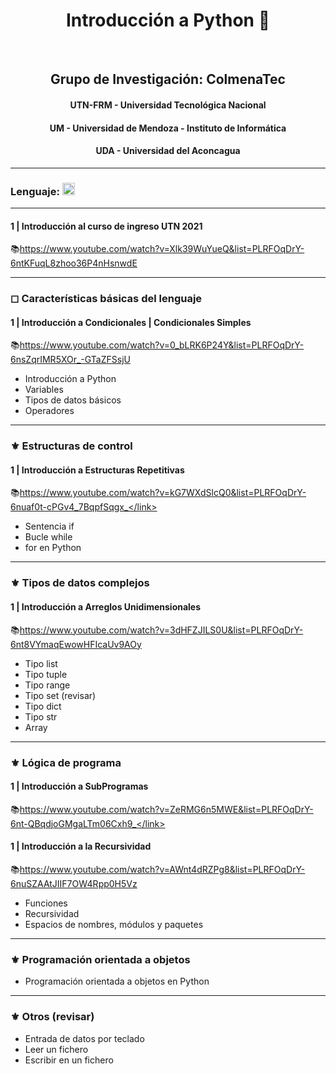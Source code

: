 <h1 align = "center"> Introducción a Python 🐍 </h1> 
<br>
<h2 align = "center">Grupo de Investigación: ColmenaTec </h2>

<h4 align = "center"> UTN-FRM - Universidad Tecnológica Nacional</h3>
<h4 align = "center"> UM - Universidad de Mendoza - Instituto de Informática</h3>
<h4 align = "center"> UDA - Universidad del Aconcagua</h3>


<hr>

### Lenguaje: <img height="20" src="https://upload.wikimedia.org/wikipedia/commons/c/c3/Python-logo-notext.svg">

<hr>

####  1 | Introducción al curso de ingreso UTN 2021
📚<link>https://www.youtube.com/watch?v=Xlk39WuYueQ&list=PLRFOqDrY-6ntKFuqL8zhoo36P4nHsnwdE</link>

<hr>

###  ◻ Características básicas del lenguaje

  #### 1 | Introducción a Condicionales | Condicionales Simples
  📚<link>https://www.youtube.com/watch?v=0_bLRK6P24Y&list=PLRFOqDrY-6nsZqrIMR5XOr_-GTaZFSsjU</link>

* Introducción a Python
* Variables
* Tipos de datos básicos
* Operadores

<hr>

### ⚜ Estructuras de control

  #### 1 | Introducción a Estructuras Repetitivas
  📚<link>https://www.youtube.com/watch?v=kG7WXdSlcQ0&list=PLRFOqDrY-6nuaf0t-cPGv4_7BqpfSqgx_</link>

* Sentencia if
* Bucle while
* for en Python

<hr>

### ⚜ Tipos de datos complejos

  #### 1 | Introducción a Arreglos Unidimensionales
  📚<link>https://www.youtube.com/watch?v=3dHFZJILS0U&list=PLRFOqDrY-6nt8VYmaqEwowHFIcaUv9AOy</link>

* Tipo list
* Tipo tuple
* Tipo range
* Tipo set (revisar)
* Tipo dict
* Tipo str
* Array

<hr>

### ⚜ Lógica de programa

  #### 1 | Introducción a SubProgramas
  📚<link>https://www.youtube.com/watch?v=ZeRMG6n5MWE&list=PLRFOqDrY-6nt-QBqdjoGMgaLTm06Cxh9_</link>
  
  #### 1 | Introducción a la Recursividad
  📚<link>https://www.youtube.com/watch?v=AWnt4dRZPg8&list=PLRFOqDrY-6nuSZAAtJIIF7OW4Rpp0H5Vz</link>
* Funciones
* Recursividad
* Espacios de nombres, módulos y paquetes

<hr>

### ⚜ Programación orientada a objetos
* Programación orientada a objetos en Python

<hr>

### ⚜ Otros (revisar) 

* Entrada de datos por teclado
* Leer un fichero
* Escribir en un fichero
